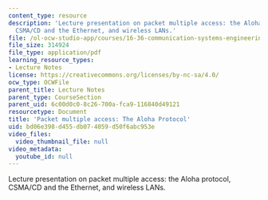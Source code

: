 ```yaml
---
content_type: resource
description: 'Lecture presentation on packet multiple access: the Aloha protocol,
  CSMA/CD and the Ethernet, and wireless LANs.'
file: /ol-ocw-studio-app/courses/16-36-communication-systems-engineering-spring-2009/bd06e398d455db074059d50f6abc953e_MIT16_36s09_lec21_22.pdf
file_size: 314924
file_type: application/pdf
learning_resource_types:
- Lecture Notes
license: https://creativecommons.org/licenses/by-nc-sa/4.0/
ocw_type: OCWFile
parent_title: Lecture Notes
parent_type: CourseSection
parent_uid: 6c00d0c0-8c26-700a-fca9-116840d49121
resourcetype: Document
title: 'Packet multiple access: The Aloha Protocol'
uid: bd06e398-d455-db07-4059-d50f6abc953e
video_files:
  video_thumbnail_file: null
video_metadata:
  youtube_id: null
---
```

Lecture presentation on packet multiple access: the Aloha protocol, CSMA/CD and the Ethernet, and wireless LANs.